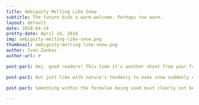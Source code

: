 ```yaml
---
title: Ambiguity Melting Like Snow
subtitle: The future bids a warm welcome. Perhaps too warm.
layout: default
date: 2018-04-14
pretty-date: April 14, 2018
img: ambiguity-melting-like-snow.png
thumbnail: ambiguity-melting-like-snow.png
author: Ivan Zankov
author-url: #

post-par1: Hej, good readers! This time it's another shout from your friendly neighborhood thermal team! My name is Ivan and when I am not working on BEXUS Thermal, I am on the watch for the Swedish spring approaching. The snow outside is melting quite quickly now - maybe spring will arrive in Kiruna by end of April, who knows? As the surfaces once concealed beneath these thick white blankets now come more into view, so too do our answers to the temperatures we can expect to see throughout the different elements of our experiment!

post-par2: But just like with nature's tendency to make snow suddenly come back harshly for brief periods when one thinks winter is finally over, so too can cascading errors in calculations derail entire section analyses on paper and in LaTex! For example, while equations for how sunlight heats up our aluminum cover when nothing shields it seem to make sense - temperatures neither too high nor too low from what could be expected (at least in the stratosphere), the results become dramatically higher, if not impossibly hot (well over 100 Celsius) for the aluminum when it is protected beneath a canvas cloth draped over the experiment's gondola frame. The shielding actually gets much hotter than the material responsible for protecting it from incoming radiation!

post-par3: Something within the formulae being used must clearly not be adding up and this is expected to be resolved really soon! Once this matter is cleared up, then the numerical results will be (hopefully) comparable to the ones gained in the coming weeks from finite element simulations done on our experiment's CAD model (courtesy of our mechanical team).

---
```

